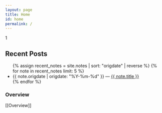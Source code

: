 ```yaml
---
layout: page
title: Home
id: home
permalink: /
---
```

1
<h2>Recent Posts</h2>
<ul>
  {% assign recent_notes = site.notes | sort: "origdate" | reverse %}
  {% for note in recent_notes limit: 5 %}
    <li>
      {{ note.origdate | origdate: "%Y-%m-%d" }} — <a class="internal-link" href="{{ site.baseurl }}{{ note.url }}">{{ note.title }}</a>
    </li>
  {% endfor %}
</ul>

<h3>Overview</h3>
[[Overview]]




<style>
  .wrapper {
    max-width: 46em;
  }
</style>

